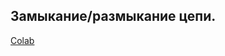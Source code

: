 ## Замыкание/размыкание цепи.
[Colab
](https://colab.research.google.com/drive/1T3hEHsPfR_21h9nFa0vg8BQSgJl_XamE#scrollTo=ew6WaC-g78Fd)
